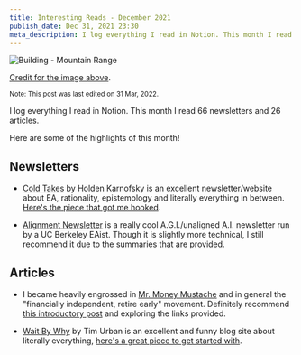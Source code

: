 ```yaml
---
title: Interesting Reads - December 2021
publish_date: Dec 31, 2021 23:30
meta_description: I log everything I read in Notion. This month I read 66 newsletters and 26 articles. Here are some of the highlights of this month!
---
```


![Building - Mountain Range](https://images.unsplash.com/photo-1583502071591-0896dbb468b0?ixlib=rb-1.2.1&ixid=MnwxMjA3fDB8MHxwaG90by1wYWdlfHx8fGVufDB8fHx8&auto=format&fit=crop&w=824&q=80)

[Credit for the image above](https://unsplash.com/photos/ZUBqCNhtMTQ).

<small>Note: This post was last edited on 31 Mar, 2022.</small>

I log everything I read in Notion. This month I read 66 newsletters and 26 articles.

Here are some of the highlights of this month!

## Newsletters

- [Cold Takes](https://www.cold-takes.com/) by Holden Karnofsky is an excellent newsletter/website about EA, rationality, epistemology and literally everything in between. [Here's the piece that got me hooked](https://www.cold-takes.com/bet-with-zvi-about-omicron/).

- [Alignment Newsletter](https://rohinshah.com/alignment-newsletter/) is a really cool A.G.I./unaligned A.I. newsletter run by a UC Berkeley EAist. Though it is slightly more technical, I still recommend it due to the summaries that are provided.

## Articles

- I became heavily engrossed in [Mr. Money Mustache](https://www.mrmoneymustache.com/) and in general the "financially independent, retire early" movement. Definitely recommend [this introductory post](https://www.mrmoneymustache.com/2013/02/22/getting-rich-from-zero-to-hero-in-one-blog-post/) and exploring the links provided.

- [Wait By Why](https://waitbutwhy.com) by Tim Urban is an excellent and funny blog site about literally everything, [here's a great piece to get started with](https://waitbutwhy.com/2013/12/11-awkward-things-about-email.html).
